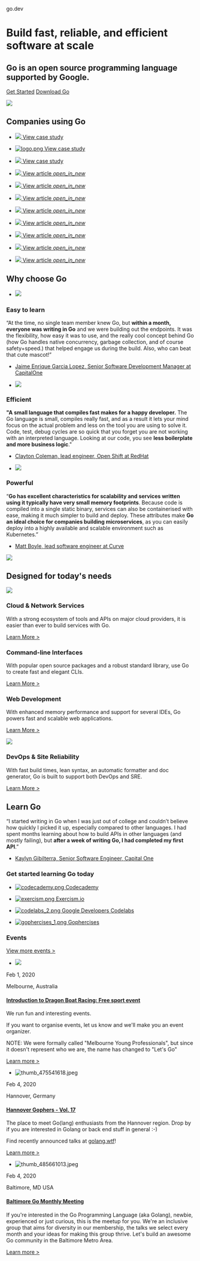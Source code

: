 go.dev

# Build fast, reliable, and efficient software at scale

##  Go is an open source programming language supported by Google.

 [Get Started](https://go.dev/learn)  [Download Go](https://golang.org/dl)

 ![](../_resources/8769bd416558e80af99f06773254bccc.png)

## Companies using Go

- [![](../_resources/34a958d89292382dda286b817b046800.png) View case study](https://go.dev/solutions/paypal/)

- [![logo.png](../_resources/75fa0a65ff8c787a3ce88e9229f75d19.png)   View case study](https://go.dev/solutions/americanexpress/)

- [![](../_resources/7aebb94bd9f176a4d4a52777a8680cb4.png) View case study](https://go.dev/solutions/mercadolibre/)

- [![](../_resources/a6912a72de760f624c15c967288dd0d0.png) View article *open_in_new*](https://www.zdnet.com/article/salesforce-why-we-ditched-python-for-googles-go-language-in-einstein-analytics/)

- [![](../_resources/f5a5329794d28f59f2c1528f58064597.png) View article *open_in_new*](https://medium.com/capital-one-tech/a-serverless-and-go-journey-credit-offers-api-74ef1f9fde7f)

- [![](../_resources/8f348de2cc35c48d5835a4923fcc9c75.png) View article *open_in_new*](https://tech.target.com/infrastructure/2018/06/18/Recommending-GoLang-at-Target.html)

- [![](../_resources/5e88de56a939e5d54fa16694f08df7d1.png) View article *open_in_new*](https://blog.twitch.tv/en/2016/07/05/gos-march-to-low-latency-gc-a6fa96f06eb7/)

- [![](../_resources/c780626d6f50506b58880d048ab1a644.png) View article *open_in_new*](https://medium.com/netflix-techblog/application-data-caching-using-ssds-5bf25df851ef)

- [![](../_resources/84ccaed747c30d081d7b796d9cb27542.png) View article *open_in_new*](https://blog.twitter.com/engineering/en_us/a/2015/handling-five-billion-sessions-a-day-in-real-time.html)

- [![](../_resources/eca7c7b03c5d2370a57909181b1a7620.png) View article *open_in_new*](https://eng.uber.com/aresdb/)

- [![](../_resources/d96b390753448b655dc7e24bb81b2621.png) View article *open_in_new*](https://blogs.dropbox.com/tech/2014/07/open-sourcing-our-go-libraries/)

## Why choose Go

- ![](../_resources/af5cb5a277513ab820445e2c63548803.png)

### Easy to learn

“At the time, no single team member knew Go, but **within a month, everyone was writing in Go** and we were building out the endpoints. It was the flexibility, how easy it was to use, and the really cool concept behind Go (how Go handles native concurrency, garbage collection, and of course safety+speed.) that helped engage us during the build. Also, who can beat that cute mascot!”

- [Jaime Enrique Garcia Lopez, Senior Software Development Manager at CapitalOne](https://medium.com/capital-one-tech/a-serverless-and-go-journey-credit-offers-api-74ef1f9fde7f)

- ![](../_resources/af5cb5a277513ab820445e2c63548803.png)

### Efficient

 **"A small language that compiles fast makes for a happy developer.** The Go language is small, compiles really fast, and as a result it lets your mind focus on the actual problem and less on the tool you are using to solve it. Code, test, debug cycles are so quick that you forget you are not working with an interpreted language. Looking at our code, you see **less boilerplate and more business logic**."

- [Clayton Coleman, lead engineer, Open Shift at RedHat](https://blog.gopheracademy.com/birthday-bash-2014/openshift-3-old-dogs-new-tricks/)

- ![](../_resources/af5cb5a277513ab820445e2c63548803.png)

### Powerful

“**Go has excellent characteristics for scalability and services written using it typically have very small memory footprints**. Because code is compiled into a single static binary, services can also be containerised with ease, making it much simpler to build and deploy. These attributes make **Go an ideal choice for companies building microservices**, as you can easily deploy into a highly available and scalable environment such as Kubernetes.”

- [Matt Boyle, lead software engineer at Curve](https://www.computerweekly.com/blog/Open-Source-Insider/Golang-or-go-home-how-Curve-is-taking-Golang-to-new-heights)

 ![](../_resources/d425cdbe3183bab15d0287e6064271e3.png)

## Designed for today's needs

 ![](../_resources/fdbbbd721c9bab86c3665d99452b6e64.png)

### Cloud & Network Services

With a strong ecosystem of tools and APIs on major cloud providers, it is easier than ever to build services with Go.

 [Learn More >](https://go.dev/solutions/cloud/)

### Command-line Interfaces

With popular open source packages and a robust standard library, use Go to create fast and elegant CLIs.

 [Learn More >](https://go.dev/solutions/clis/)

### Web Development

With enhanced memory performance and support for several IDEs, Go powers fast and scalable web applications.

 [Learn More >](https://go.dev/solutions/webdev/)

 ![](../_resources/abc3eccc23d2dd3392482fe0ac65b439.png)

### DevOps & Site Reliability

With fast build times, lean syntax, an automatic formatter and doc generator, Go is built to support both DevOps and SRE.

 [Learn More >](https://go.dev/solutions/devops/)

## Learn Go

“I started writing in Go when I was just out of college and couldn’t believe how quickly I picked it up, especially compared to other languages. I had spent months learning about how to build APIs in other languages (and mostly failing), but **after a week of writing Go, I had completed my first API**.”

- [Kaylyn Gibilterra, Senior Software Engineer, Capital One](https://medium.com/capital-one-tech/good-to-go-a-language-that-makes-it-easy-for-engineers-to-talk-to-each-other-17ad0f47f76c)

### Get started learning Go today

- [ ![codecademy.png](../_resources/bbafed720a223946f746eab80b038d31.png)      Codecademy](https://www.codecademy.com/learn/learn-go?utm_source=customer_io&utm_campaign=oct_21_golaunch&utm_medium=email&utm_content=header_img)

- [ ![exercism.png](../_resources/a63f6d11c894c54ddf8a772446f16c83.png)      Exercism.io](https://exercism.io/tracks/go)

- [ ![codelabs_2.png](../_resources/9f5fdce1e6416aa112829c66b78258d6.png)      Google Developers Codelabs](https://codelabs.developers.google.com/codelabs/cloud-functions-go-http/#0)

- [ ![gophercises_1.png](../_resources/8bb8579dd935fc42ce55a57d3148d17a.png)      Gophercises](https://gophercises.com/)

### Events

[View more events >](https://www.meetup.com/pro/go)

- ![](../_resources/773868db2e08d6a7880bd04a996da565.png)

Feb 1, 2020

Melbourne, Australia

####   [Introduction to Dragon Boat Racing: Free sport event](https://www.meetup.com/letsgo-melbourne/events/tkxdnrybcdbcb)

We run fun and interesting events.

If you want to organise events, let us know and we'll make you an event organizer.

NOTE: We were formally called "Melbourne Young Professionals", but since it doesn't represent who we are, the name has changed to "Let's Go"

[Learn more >](https://www.meetup.com/letsgo-melbourne/events/tkxdnrybcdbcb)

- ![thumb_475541618.jpeg](../_resources/42ac90363d2d87a8eeb483e09095bccc.png)

Feb 4, 2020

Hannover, Germany

####   [Hannover Gophers - Vol. 17](https://www.meetup.com/Hannover-Gophers/events/268081899)

The place to meet Go(lang) enthusiasts from the Hannover region. Drop by if you are interested in Golang or back end stuff in general :-)

Find recently announced talks at [golang.wtf](http://www.golang.wtf/)!

[Learn more >](https://www.meetup.com/Hannover-Gophers/events/268081899)

- ![thumb_485661013.jpeg](../_resources/43045654fdd1c6dff062cb92993948be.png)

Feb 4, 2020

Baltimore, MD USA

####   [Baltimore Go Monthly Meeting](https://www.meetup.com/BaltimoreGolang/events/twgcdqybcdbgb)

If you're interested in the Go Programming Language (aka Golang), newbie, experienced or just curious, this is the meetup for you. We're an inclusive group that aims for diversity in our membership, the talks we select every month and your ideas for making this group thrive. Let's build an awesome Go community in the Baltimore Metro Area.

[Learn more >](https://www.meetup.com/BaltimoreGolang/events/twgcdqybcdbgb)